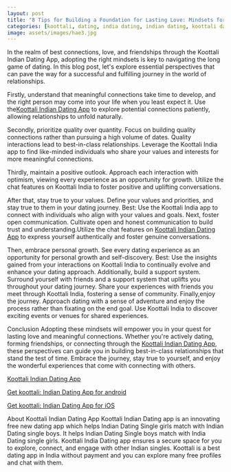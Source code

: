 ```yaml
---
layout: post
title: "8 Tips for Building a Foundation for Lasting Love: Mindsets for Success in the Dating Journey with Koottali India"
categories: [koottali, dating, india dating, indian dating, koottali dating app]
image: assets/images/hae3.jpg
---
```


In the realm of best connections, love, and friendships through the Koottali Indian Dating App, adopting the right mindsets is key to navigating the long game of dating. In this blog post, let's explore essential perspectives that can pave the way for a successful and fulfilling journey in the world of relationships.

Firstly, understand that meaningful connections take time to develop, and the right person may come into your life when you least expect it. Use the[Koottali Indian Dating App](https://koottali.com/download) to explore potential connections patiently, allowing relationships to unfold naturally.

Secondly, prioritize quality over quantity. Focus on building quality connections rather than pursuing a high volume of dates. Quality interactions lead to best-in-class relationships.
Leverage the Koottali India app to find like-minded individuals who share your values and interests for more meaningful connections.

Thirdly, maintain a positive outlook. Approach each interaction with optimism, viewing every experience as an opportunity for growth.
Utilize the chat features on Koottali India to foster positive and uplifting conversations.

After that, stay true to your values. Define your values and priorities, and stay true to them in your dating journey.
Best: Use the Koottali India app to connect with individuals who align with your values and goals.
Next, foster open communication. Cultivate open and honest communication to build trust and understanding.Utilize the chat features on [Koottali Indian Dating App](https://koottali.com/download) to express yourself authentically and foster genuine conversations.

Then, embrace personal growth. See every dating experience as an opportunity for personal growth and self-discovery.
Best: Use the insights gained from your interactions on Koottali India to continually evolve and enhance your dating approach.
Additionally, build a support system. Surround yourself with friends and a support system that uplifts you throughout your dating journey.
Share your experiences with friends you meet through Koottali India, fostering a sense of community.
Finally,enjoy the journey. Approach dating with a sense of adventure and enjoy the process rather than fixating on the end goal.
Use Koottali India to discover exciting events or venues for shared experiences.

Conclusion
Adopting these mindsets will empower you in your quest for lasting love and meaningful connections. Whether you're actively dating, forming friendships, or connecting through the [Koottali Indian Dating App](https://koottali.com/download), these perspectives can guide you in building best-in-class relationships that stand the test of time. Embrace the journey, stay true to yourself, and enjoy the wonderful experiences that come with connecting with others.

[Koottali Indian Dating App](https://koottali.com/download)

[Get koottali: Indian Dating App for android](https://play.google.com/store/apps/details?id=com.koottali.app&hl=en_IN&gl=US)

[Get koottali: Indian Dating App for iOS](https://apps.apple.com/us/app/koottali-connect-with-mallus/id6448742453)

About Koottali Indian Dating App
Koottali Indian Dating app is an innovating free new dating app which helps Indian Dating Single girls match with Indian Dating single boys. It helps Indian Dating Single boys match with India Dating single girls. Koottali India Dating app ensures a secure space for you to explore, connect, and engage with other Indian singles. Koottali is a best dating app in India without payment and you can explore many free profiles and chat with them.
